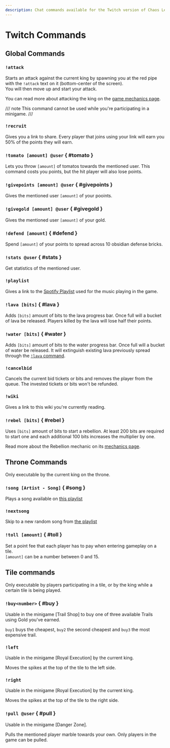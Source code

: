 ```yaml
---
description: Chat commands available for the Twitch version of Chaos League.
---
```


# Twitch Commands

## Global Commands

### `!attack`

Starts an attack against the current king by spawning you at the red pipe with the `!attack` text on it (bottom-center of the screen).  
You will then move up and start your attack.

You can read more about attacking the king on the [game mechanics page](../mechanics/index.md).

/// note
This command cannot be used while you're participating in a minigame.
///

### `!recruit`

Gives you a link to share. Every player that joins using your link will earn you 50% of the points they will earn.

### `!tomato [amount] @user` { #tomato }

Lets you throw `[amount]` of tomatos towards the mentioned user. This command costs you points, but the hit player will also lose points.

### `!givepoints [amount] @user` { #givepoints }

Gives the mentioned user `[amount]` of your pooints.

### `!givegold [amount] @user` { #givegold }

Gives the mentioned user `[amount]` of your gold.

### `!defend [amount]` { #defend }

Spend `[amount]` of your points to spread across 10 obsidian defense bricks.

### `!stats @user` { #stats }

Get statistics of the mentioned user.

### `!playlist`

Gives a link to the [Spotify Playlist][song-playlist] used for the music playing in the game.

### `!lava [bits]` { #lava }

Adds `[bits]` amount of bits to the lava progress bar. Once full will a bucket of lava be released. Players killed by the lava will lose half their points.

### `!water [bits]` { #water }

Adds `[bits]` amount of bits to the water progress bar. Once full will a bucket of water be released. It will extinguish existing lava previously spread through the [`!lava` command](#lava).

### `!cancelbid`

Cancels the current bid tickets or bits and removes the player from the queue. The invested tickets or bits won't be refunded.

### `!wiki`

Gives a link to this wiki you're currently reading.

### `!rebel [bits]` { #rebel }

Uses `[bits]` amount of bits to start a rebellion. At least 200 bits are required to start one and each additional 100 bits increases the multiplier by one.

Read more about the Rebellion mechanic on its [mechanics page](../mechanics/rebellion.md).

## Throne Commands

Only executable by the current king on the throne.

### `!song [Artist - Song]` { #song }

Plays a song available on [this playlist][song-playlist]

### `!nextsong`

Skip to a new random song from [the playlist][song-playlist]

### `!toll [amount]` { #toll }

Set a point fee that each player has to pay when entering gameplay on a tile.  
`[amount]` can be a number between 0 and 15.

## Tile commands

Only executable by players participating in a tile, or by the king while a certain tile is being played.

### `!buy<number>` { #buy }

Usable in the minigame [Trail Shop] to buy one of three available Trails using Gold you've earned.

`buy1` buys the cheapest, `buy2` the second cheapest and `buy3` the most expensive trail.

### `!left`

Usable in the minigame [Royal Execution] by the current king.

Moves the spikes at the top of the tile to the left side.

### `!right`

Usable in the minigame [Royal Execution] by the current king.

Moves the spikes at the top of the tile to the right side.

### `!pull @user` { #pull }

Usable in the minigame [Danger Zone].

Pulls the mentioned player marble towards your own. Only players in the game can be pulled.

[song-playlist]: https://open.spotify.com/playlist/5gdz9X9y9hpBOCjYo6TI31
